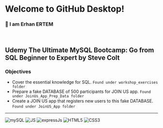 # Welcome to GitHub Desktop!

### 👋 **I am Erhan ERTEM**

&emsp;

## Udemy The Ultimate MySQL Bootcamp: Go from SQL Beginner to Expert by Steve Colt

### **Objectives**

- Cover the essential knowledge for SQL. `Found under workshop_exercises folder`
- Prepare a fake DATABASE of 500 participants for JOIN US app. `Found under JoinUs_App_Prep_Data folder`
- Create a JOIN US app that registers new users to this fake DATABASE. `Found under JoinUS_App folder`

---

![mySQL](https://img.shields.io/badge/MySQL-005C84?style=for-the-badge&logo=mysql&logoColor=white) ![JS](https://img.shields.io/badge/JavaScript-323330?style=for-the-badge&logo=javascript&logoColor=F7DF1E) ![expressJs](https://img.shields.io/badge/Express.js-000000?style=for-the-badge&logo=express&logoColor=white) ![HTML5](https://img.shields.io/badge/HTML5-E34F26?style=for-the-badge&logo=html5&logoColor=white) ![CSS3](https://img.shields.io/badge/CSS3-1572B6?style=for-the-badge&logo=css3&logoColor=white)

&emsp;
